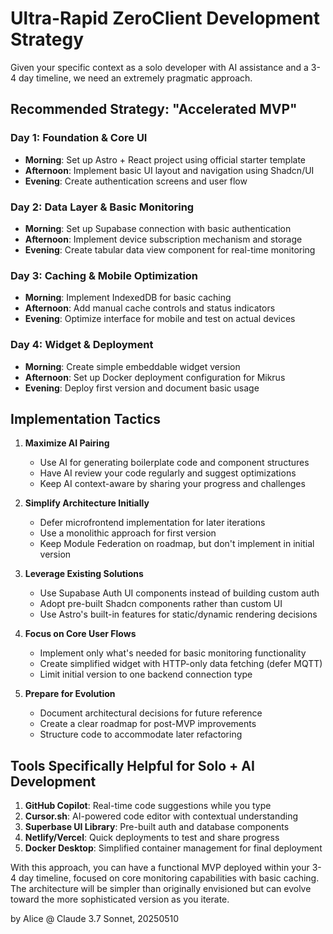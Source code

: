 # Ultra-Rapid ZeroClient Development Strategy

Given your specific context as a solo developer with AI assistance and a 3-4 day timeline, we need an extremely pragmatic approach.

## Recommended Strategy: "Accelerated MVP"

### Day 1: Foundation & Core UI
- **Morning**: Set up Astro + React project using official starter template
- **Afternoon**: Implement basic UI layout and navigation using Shadcn/UI
- **Evening**: Create authentication screens and user flow

### Day 2: Data Layer & Basic Monitoring
- **Morning**: Set up Supabase connection with basic authentication
- **Afternoon**: Implement device subscription mechanism and storage
- **Evening**: Create tabular data view component for real-time monitoring

### Day 3: Caching & Mobile Optimization
- **Morning**: Implement IndexedDB for basic caching
- **Afternoon**: Add manual cache controls and status indicators
- **Evening**: Optimize interface for mobile and test on actual devices

### Day 4: Widget & Deployment
- **Morning**: Create simple embeddable widget version
- **Afternoon**: Set up Docker deployment configuration for Mikrus
- **Evening**: Deploy first version and document basic usage

## Implementation Tactics

1. **Maximize AI Pairing**
   - Use AI for generating boilerplate code and component structures
   - Have AI review your code regularly and suggest optimizations
   - Keep AI context-aware by sharing your progress and challenges

2. **Simplify Architecture Initially**
   - Defer microfrontend implementation for later iterations
   - Use a monolithic approach for first version
   - Keep Module Federation on roadmap, but don't implement in initial version

3. **Leverage Existing Solutions**
   - Use Supabase Auth UI components instead of building custom auth
   - Adopt pre-built Shadcn components rather than custom UI
   - Use Astro's built-in features for static/dynamic rendering decisions

4. **Focus on Core User Flows**
   - Implement only what's needed for basic monitoring functionality
   - Create simplified widget with HTTP-only data fetching (defer MQTT)
   - Limit initial version to one backend connection type

5. **Prepare for Evolution**
   - Document architectural decisions for future reference
   - Create a clear roadmap for post-MVP improvements
   - Structure code to accommodate later refactoring

## Tools Specifically Helpful for Solo + AI Development

1. **GitHub Copilot**: Real-time code suggestions while you type
2. **Cursor.sh**: AI-powered code editor with contextual understanding
3. **Superbase UI Library**: Pre-built auth and database components
4. **Netlify/Vercel**: Quick deployments to test and share progress
5. **Docker Desktop**: Simplified container management for final deployment

With this approach, you can have a functional MVP deployed within your 3-4 day timeline, focused on core monitoring capabilities with basic caching. The architecture will be simpler than originally envisioned but can evolve toward the more sophisticated version as you iterate.

by Alice @ Claude 3.7 Sonnet, 20250510
